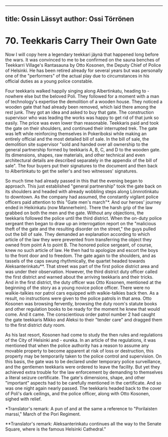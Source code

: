 
---
title: Ossin Lässyt
author: Ossi Törrönen
---

    
# 70. Teekkaris Carry Their Own Gate

Now I will copy here a legendary teekkari jäynä that happened long before the wars. It was convinced to me to be confirmed on the sauna benches of Teekkarri Village's Rantasauna by Otto Kosonen, the Deputy Chief of Police of Helsinki. He has been retired already for several years but was personally one of the "performers" of the actual play due to circumstances in his official duties as a young police constable.

Four teekkaris walked happily singing along Albertinkatu, heading to - nowhere else but the beloved Poli. They followed for a moment with a man of technology's expertise the demolition of a wooden house. They noticed a wooden gate that had already been removed, which laid there among the rest junk. They got an idea and asked to buy that gate. The construction supervisor who was leading the works was happy to get rid of that junk so easily. The price was even lower than reasonable. Teekkaris paid and took the gate on their shoulders, and continued their interrupted trek. The gate was left while reinforcing themselves in Pokeriboksi while making an entirely official and the most detailed bill of sale. In the bill of sale, the demolition site supervisor "sold and handed over all ownership to the general partnership formed by teekkaris A, B, C, and D to the wooden gate. Its dimensions, shapes, raw materials, and other technical and even architectural details are described separately in the appendix of the bill of sale". The four buyers put their signatures to the document and then back to Albertinkatu to get the seller's and two witnesses' signatures.

So much time had already passed in this that the evening began to approach. This just established "general partnership" took the gate back on its shoulders and headed with already wobbling steps along Lönnrotinkatu to downtown. As the company had assumed, the constantly vigilant police officers paid attention to this "Gate men's march"\*. And our heroes' journey ended in Heikinkatu (now Mannerheim). There the harsh grip of the law grabbed on both the men and the gate. Without any objections, the teekkaris followed the police until the third district. When the on-duty police sergeant then began to draw up an interrogation report on the "malicious theft of the gate and the resulting disorder on the street," the guys pulled out the bill of sale. They demanded an explanation according to which article of the law they were prevented from transferring the object they owned from point A to point B. The honored police sergeant, of course, knew no such article of law. He then had to apologize and escort the boys to the front door and to freedom. The gate again to the shoulders, and as tassels of the caps swung rhythmically, the quartet headed towards Aleksanterinkatu\*\*. That street was part of the first police district area and was under their observation. However, the third district duty officer called the first district and warned about the arriving teekkaris and their tricks. And in the first district, the duty officer was Otto Kosonen, mentioned at the beginning of the story as a young novice police officer. There were no walkie-talkies nor patrol cars equipped with walkie-talkies back then. As a result, no instructions were given to the police patrols in that area. Otto Kosonen was browsing fervently, browsing the duty room's statute books and other regulation books to be ready for the moment he knew that would come. And it came. The conscientious order patrol number 2 had caught the gate teekkaris Mikko and Aleksi to their "tender care" and dragged them to the first district duty room.

As his last resort, Kosonen had come to study the then rules and regulations of the City of Helsinki and - eureka. In an article of the regulations, it was mentioned that when the police authority has a reason to assume any movable property to become apparent at risk of loss or destruction, this property may be temporarily taken to the police control and supervision. On this basis, the gate was to be declared under temporary police surveillance, and the gentlemen teekkaris were ordered to leave the facility. But yet they achieved extra trouble for the law enforcement by demanding to themselves a literal seizure certificate. The gate's dimensions, shape, and other "important" aspects had to be carefully mentioned in the certificate. And so was one night again nearly passed. The teekkaris headed back to the cover of Poli's dark ceilings, and the police officer, along with Otto Kosonen, sighed with relief.

\*Translator's remark: A pun of and at the same a reference to "Porilaisten marssi," March of the Pori Regiment.

\*\*Translator's remark: Aleksanterinkatu continues all the way to the Senate Square, where is the famous Helsinki Cathedral."
